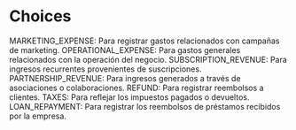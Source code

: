 
# Choices

MARKETING_EXPENSE: Para registrar gastos relacionados con campañas de marketing.
OPERATIONAL_EXPENSE: Para gastos generales relacionados con la operación del negocio.
SUBSCRIPTION_REVENUE: Para ingresos recurrentes provenientes de suscripciones.
PARTNERSHIP_REVENUE: Para ingresos generados a través de asociaciones o colaboraciones.
REFUND: Para registrar reembolsos a clientes.
TAXES: Para reflejar los impuestos pagados o devueltos.
LOAN_REPAYMENT: Para registrar los reembolsos de préstamos recibidos por la empresa.

